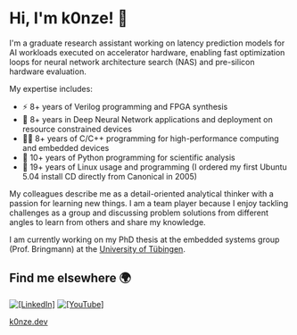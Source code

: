 # Hi, I'm k0nze! 👋

I'm a graduate research assistant working on latency prediction models for AI workloads executed on accelerator hardware, enabling fast optimization loops for neural network architecture search (NAS) and pre-silicon hardware evaluation. 

My expertise includes:
- ⚡ 8+ years of Verilog programming and FPGA synthesis
- 🤖 8+ years in Deep Neural Network applications and deployment on resource constrained devices
- 👨‍💻 8+ years of C/C++ programming for high-performance computing and embedded devices
- 🐍 10+ years of Python programming for scientific analysis
- 🐧 19+ years of Linux usage and programming (I ordered my first Ubuntu 5.04 install CD directly from Canonical in 2005)  

My colleagues describe me as a detail-oriented analytical thinker with a passion for learning new things. I am a team player because I enjoy tackling challenges as a group and discussing problem solutions from different angles to learn from others and share my knowledge.

I am currently working on my PhD thesis at the embedded systems group (Prof. Bringmann) at the [University of Tübingen](https://github.com/ekut-es).

## Find me elsewhere 🌍

[![`[LinkedIn]`](https://img.shields.io/badge/LinkedIn-blue?style=flat&logo=linkedin&labelColor=blue)](https://www.linkedin.com/in/konstantin-luebeck/)
[![`[YouTube]`](https://img.shields.io/badge/-k0nze%20builds-ff0000?logo=youtube&logoColor=white)](https://www.youtube.com/channel/UC3_SywgWxpEBIoKawK2E3MA) 

[k0nze.dev](https://k0nze.dev)
